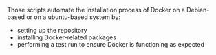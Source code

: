 Those scripts automate the installation process of Docker on a Debian-based or on a ubuntu-based system by:
- setting up the repository
- installing Docker-related packages
- performing a test run to ensure Docker is functioning as expected
